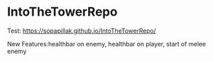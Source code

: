 # IntoTheTowerRepo
Test: https://sopapillak.github.io/IntoTheTowerRepo/

New Features:healthbar on enemy, healthbar on player, start of melee enemy
